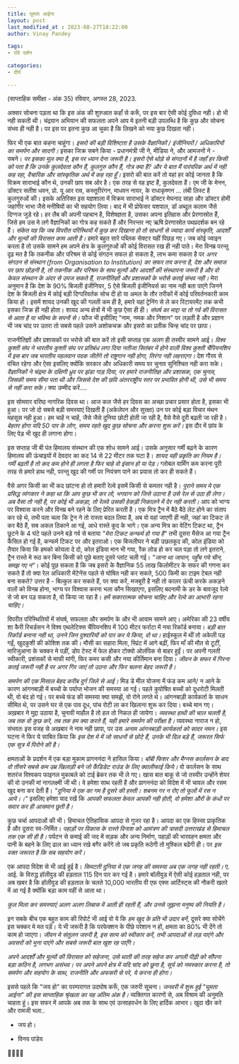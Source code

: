 ```yaml
---
title: घूमता आईना
layout: post
last_modified_at : 2023-08-27T18:22:00
author: Vinay Pandey

tags:
- रवि दर्शन

categories:
- दीर्घ

---
```


(साप्ताहिक समीक्षा - अंक 35)
रविवार, अगस्त 28, 2023.

अक्सर सोचना पड़ता था कि इस अंक की शुरुआत कहाँ से करूँ, पर इस बार ऐसी कोई दुविधा नही। हो भी नही सकती थी। चंद्रयान अभियान की सफलता अपने आप मे इतनी बड़ी उपलब्धि है कि कुछ और सोचना संभव ही नही है। पर इस पर इतना कुछ आ चुका है कि लिखने को नया कुछ दिखता नही। 

फिर भी एक बात कहना चाहूंगा। *इसरो की बड़ी विशिष्टता है उसके वैज्ञानिकों / इंजीनियरों / अधिकारियों का समर्पण और सादगी।* इसका जिक्र सबने किया - प्रधानमंत्री जी ने, मीडिया ने, और आमजनों ने - सबने। *पर इसका मूल क्या है, इस पर ध्यान देना जरूरी है। इसरो ऐसे थोड़े से संगठनों में है जहाँ हर किसी को पता है कि उनके कुलदेवता कौन हैं, कुलगुरु कौन हैं, गोत्र क्या है? और ये बात मैं पारंपरिक  अर्थ में नही कह रहा, वैचारिक और सांस्कृतिक अर्थ में कह रहा हूँ।* इसरो की बात करें तो वहां हर कोई जानता है कि विक्रम साराभाई कौन थे, उनकी छाप सब ओर है। एक तरह से वह इष्ट हैं, कुलदेवता हैं। एम जी के मेनन, डॉक्टर सतीश धवन, प्रो. यू आर राव, कस्तूरीरंगन, माधवन नायर, के राधाकृष्णन ... लंबी लिस्ट है कुलगुरुओं की। इसके अतिरिक्त इस यज्ञशाला में विक्रम साराभाई ने डॉक्टर मेघनाद साहा और डॉक्टर होमी जहांगीर भाभा जैसे मनीषियों का भी सहयोग लिया। बाद में भी प्रोफेसर यशपाल, डॉ अब्दुल कलाम जैसे दिग्गज जुडे रहे। हर लैब की अपनी पहचान है, विशेषज्ञता है, उसका अपना इतिहास और प्रेरणास्रोत हैं, जिसे हम उस मे लगे वैज्ञानिकों का गोत्र कह सकते हैं और निरन्तर नए ऋषि प्रेरणास्रोत पथप्रदर्शक बन रहे हैं। *संकेत यह कि जब विपरीत परिस्थियों में कुछ कर दिखाना हो तो साधनों से ज्यादा कार्य संस्कृति, आदर्शों और मूल्यों की विरासत काम आती है।* हमारे बहुत सारे पब्लिक सेक्टर यहीं पिछड़ गए। जब कोई ज्वाइन करता है तो उसके सामने हम अपने क्षेत्र के कुलगुरुओं की कोई विरासत रख ही नही पाते। मेरा विनम्र परन्तु दृढ़ मत है कि तकनीक और परिश्रम से कोई संगठन सफल हो सकता है, लाभ कमा सकता है पर *अगर संगठन से संस्थान (from Organisation to Institution) का सफर तय करना है, देश और समाज पर छाप छोड़नी है, तो तकनीक और परिश्रम के साथ मूल्यों और आदर्शों की संस्थापना जरूरी है और वो केवल संस्थान के अंदर से उपज सकते हैं, राजनीतिज्ञों और प्रशासकों के भरोसे कतई संभव नही।* मेरा अनुमान है कि देश के 90% बिजली इंजीनियर, 5 ऐसे बिजली इंजीनियर्स का नाम नही बता पाएंगे जिनने देश के बिजली क्षेत्र में कोई बड़ी दिग्परिवर्तक सोच दी हो या अमल के तौर तरीकों में कोई परिवर्तनकारी काम किया हो। इसमें शायद उनकी खुद की गलती कम ही है, हमारे यहां ट्रेनिंग से ले कर रिटायरमेंट तक कभी इसका जिक्र ही नही होता। शायद अन्य क्षेत्रों में भी कुछ ऐसा ही ही। *संघर्ष का माद्दा या तो गर्व की विरासत से आता है या भविष्य के सपनों से।* फौज भी इसीलिए "नाम, नमक और निशान" पर लड़ती है और प्रज्ञान भी जब चांद पर उतरा तो सबसे पहले उसने अशोकचक्र और इसरो का प्रतीक चिन्ह चांद पर छापा। 

राजनीतिज्ञों और प्रशासकों पर भरोसे की बात करें तो इसी सप्ताह एक अलग ही तस्वीर सामने आई। *विश्व कुश्ती संघ ने भारतीय कुश्ती संघ पर प्रतिबंध लगा दिया नतीजा सितंबर में होने वाली विश्व कुश्ती चैंपियनशिप में इस बार जब भारतीय पहलवान पदक जीतेंगे तो राष्ट्रगान नही होगा, तिरंगा नही लहराएगा।* देश गौरव से वंचित रहेगा और ऐसा इसलिए क्योंकि सरकार और अधिकारी समय पर चुनाव सुनिश्चित नही करा सके। *वैज्ञानिकों ने चंद्रमा के दक्षिणी ध्रुव पर झंडा गाड़ दिया, पर हमारे राजनीतिज्ञ और प्रशासक, एक चुनाव, जिसकी समय सीमा पता थी और जिससे देश की छवि अंतरराष्ट्रीय स्तर पर प्रभावित होनी थी, उसे भी समय से नहीं करा सके।*  क्या उम्मीद करें....

इस सोमवार वरिष्ठ नागरिक दिवस था। आज कल जैसे हर दिवस का अच्छा प्रचार प्रसार होता है, इसका भी हुआ। पर जो दो सबसे बड़ी समस्याएं दिखती हैं (अकेलेपन और सुरक्षा) उन पर कोई बड़ा विचार मंथन महसूस नही हुआ। हम चाहें न चाहें, जैसे जैसे दुनिया छोटी होती जा रही है, वैसे वैसे दूरी बढ़ती जा रही है। *बेहतर होगा यदि 50 पार के लोग, समय रहते खुद कुछ सोचना और करना शुरू करें।* इस दौर में छांव के लिए पेड़ भी खुद ही लगाना होगा। 

इस सप्ताह जी बी पंत हिमालय संस्थान की एक शोध सामने आई। उसके अनुसार गर्मी बढ़ने के कारण हिमालय की ऊंचाइयों में देवदार का कद 14 से 22 मीटर तक घटा है। *शायद यही प्रकृति का नियम है। गर्मी बढ़ती है तो कद कम होने ही लगता है फिर चाहे वो इंसान हो या पेड़।* ग्लोबल वार्मिंग कम करना पूरी तरह से हमारे हाथ नही, परन्तु खुद की गर्मी पर नियंत्रण पाने का प्रयास तो कर ही सकते हैं। 

वैसे अगर किसी का भी कद छांटना हो तो हमारी रेल्वे इसमें किसी से कमतर नही है। *पुराने समय मे एक प्रसिद्ध व्यंगकार ने कहा था कि आप कुछ भी कर लो, भगवान को जिसे उठाना है उसे रेल से उठा ही लेगा। अब वैसा तो नही है, पर कोई भी अकड़ा, तो रेलवे उसकी हेकड़ी निकालने में देर नही करती।* आप को भाग्य पर विश्वास करने और विनम्र बने रहने के लिए प्रेरित करती है। एक मित्र ट्रैन में बैठे बैठे लेट होने का संताप कर रहे थे, तभी पता चला कि ट्रेन ने तो रास्ता बदल लिया है, अब वो वहां जाएगी ही नही, जहां का टिकट ले कर बैठे हैं, सब अकल ठिकाने आ गई, आधे रास्ते कूद के भागे। एक अन्य मित्र का वेटिंग टिकट था, ट्रैन छूटने के 4 घंटे पहले उनने बड़े गर्व से बताया _"मेरा टिकट कन्फर्म हो गया है"_ तभी दूसरा मैसेज आ गया ट्रैन कैंसिल हो गई है, कन्फर्म टिकट पर और इतराओ। एक बिजलीघर ने बड़ी उछलकूद की, कोल इंडिया को तैयार किया कि हमको कोयला दे दो, कोल इंडिया मान भी गया, रैक लोड हो कर चल पड़ा तो लगे इतराने, ट्रैन रास्ते मे रूठ कर बिना किसी को पूछे बताए दूसरे प्लांट चली गई। _"जाना था जापान, पहुँच गये चीन, समझ गए न"_। कोई पूछ सकता है कि जब इसरो के वैज्ञानिक 55 लाख किलोमीटर के सफर की गणना कर सकते हैं तो क्या रेल अधिकारी मेंटेनेंस पहले से घोषित नही कर सकते, 500 किमी का टाइम टेबल नही बना सकते? उत्तर है - बिल्कुल कर सकते हैं, पर क्या करें, मजबूरी है नही तो कालर ऊंची करके अकड़ने वालों को विनम्र होना, भाग्य पर विश्वास करना भला कौन सिखाएगा, इसलिए बदनामी के डर के बावजूद रेल्वे से जो बन पड़ सकता है, वो किया जा रहा है। *हमें सकारात्मक सोचना चाहिए और रेल्वे का आभारी रहना चाहिए।*

विपरीत परिस्थितियों में संघर्ष, सफलता और समर्पण के और भी आयाम सामने आए। अमेरिका की 23 वर्षीय शा कैरी रिचर्डसन ने विश्व एथलेटिक्स चैंपियनशिप में 100 मीटर फर्राटा में नया रिकॉर्ड बनाया। *बड़ी बात रिकॉर्ड बनाना नही था, उनने जिन दुश्वारियों को पार कर ये किया, वो था।* हाईस्कूल में थीं तो अकेली पड़ गईं, खुदकुशी की कोशिश तक की। मौसी का सहारा मिला, स्प्रिंट में आगे बढ़ीं, फिर माँ की मौत से टूटीं, मारिजुआना के चक्कर मे पड़ीं, डोप टेस्ट में फेल होकर टोक्यो ओलंपिक से बाहर हुईं। पर अपनी गलती स्वीकारी, प्रशंसकों से माफी मांगी, फिर कमर कसी और नया कीर्तिमान बना दिया। *जीवन के सफर में गिरना कतई जरूरी नही है पर अगर गिर जाएं तो उठना और फिर चलना बेहद जरूरी है।*

*समर्पण की एक मिसाल बेहद करीब दुर्ग जिले से आई।* मिड डे मील योजना में फंड कम आने/ न आने के कारण आंगनबाड़ी में बच्चों के पर्याप्त भोजन की समस्या आ गई। पहले कुपोषित बच्चों को दूधरोटी मिलती थी, वो बंद हो गई। पर बच्चे फंड की समस्या क्या समझें, वो रोने लगते थे। आंगनबाड़ी कार्यकर्ता के साधन सीमित थे, पर उसने घर से एक पाव दूध, पांच रोटी ला कर खिलाना शुरू कर दिया। बच्चे मान गए। अख़बार ने मुद्दा उठाया है, चुनावी माहौल है तो हल तो निकल ही जायेगा। *व्यवस्था हाथी की चाल चलती है, जब तक वो कुछ करे, तब तक हम क्या करते हैं, यही हमारे समर्पण की परीक्षा है।* व्यवस्था नाराज न हो, संभवतः इस वजह से अखबार ने नाम नही छापा, पर उस *अनाम आंगनबाड़ी कार्यकर्ता को सादर नमन।* इस घटना ने फिर ये साबित किया कि *इस देश मे में जो साधनों से छोटे हैं, उनके भी दिल बड़े हैं, जरूरत सिर्फ एक सूत्र में पिरोने की है।*

क्षमताओं के प्रदर्शन में एक बड़ा मुकाम प्रागननंदा ने हासिल किया। *बॉबी फिशर और मैग्नस कार्लसन के बाद वो तीसरे सबसे कम उम्र खिलाड़ी बने जो कैंडिडेट राउंड के लिए क्वालीफाई किये।* वो कार्लसन के साथ शतरंज विश्वकप फाइनल मुकाबले को टाई ब्रेकर तक भी ले गए। खास बात बाकू से जो तस्वीर उन्होंने शेयर की वो उनकी मां नागलक्ष्मी जी थी। वे हमेशा साथ रहती हैं और प्रागननंदा को विदेश में भी चावल और रसम खुद बना कर देती हैं। 
_"दुनिया मे एक का गम है दूसरे की हस्ती।_ 
_शबनम गर न रोए तो फूलों में रस न आये।।"_
इसलिए हमेशा याद रखें कि *आपकी सफलता केवल आपकी नही होती, वो हमेशा औरों के कंधों पर सवार कर ही आसमान छूती है।*

कुछ चर्चा आपदाओं की भी।  हिमाचल ऐतिहासिक  आपदा से गुजर रहा है। आपदा का एक हिस्सा प्राकृतिक है और दूसरा स्व-निर्मित। *पहाड़ों पर विकास के रास्ते विनाश को आमंत्रण की त्रासदी उत्तराखंड से हिमाचल तक एक सी ही है।* पर्यटन से कमाई की जद में सड़क और अन्य निर्माण, पहाड़ों की भारवहन क्षमता और पानी के बहने के लिए ढाल का ध्यान रखे बगैर करेंगे तो जब प्रकृति रूठेगी तो मुश्किल बढेंगी ही। पर *इस वक्त जरूरत है कि सब सहयोग करें।*

एक आपदा विदेश से भी आई हुई है। *सिमटती दुनिया मे एक जगह की समस्या अब एक जगह नही रहती।* ए. आई. के विरुद्ध हॉलीवुड की हड़ताल 115 दिन पार कर गई है। हमारे बॉलीवुड में ऐसी कोई हड़ताल नही, पर अब खबर है कि हॉलीवुड की हड़ताल के चलते 10,000 भारतीय वी एफ एक्स आर्टिस्ट्स की नौकरी खतरे में आ गई है क्योंकि बड़ा काम वहीं से आता था। 

*कुल मिला कर समस्याएं अलग अलग लिबास में आती ही रहती हैं, और उनसे जूझना मनुष्य की नियति है।*

इन सबके बीच एक बहुत काम की रिपोर्ट भी आई वो ये कि *हम खुद के प्रति भी उदार बनें*, दूसरे क्या सोचेंगे इस चक्कर मे मत पड़ें। ये भी जरूरी है कि परफेक्शन के पीछे परेशान न हों, क्षमता का 80% भी देंगे तो काम हो जाएगा। *जीवन मे संतुलन जरुरी है, इस सत्य को स्वीकार करें, तभी आपदाओं से लड़ पाएंगे और अवसरों को भुना पाएंगे और सबसे जरूरी बात खुश रह पाएँगे।*

*अपने आदर्शों और मूल्यों की विरासत को सहेजना, उसे थाती की तरह सहेज कर अगली पीढ़ी को सौंपना बड़ा कठिन है, लगभग असंभव। पर अपने अपने क्षेत्र में यदि चांद को छूना है, सूर्य को नमस्कार करना है, तो समर्पण और सहयोग के साथ, राजनीति और अफसरी से परे, ये करना ही होगा।*

इससे पहले कि "जय हो" का परम्परागत उदघोष करूँ, एक जरुरी सूचना। *जनवरी में शुरू हुई "घूमता आईना" की इस साप्ताहिक श्रृंखला का यह अंतिम अंक है।* व्यक्तिगत कारणों से, अब विश्राम की अनुमति चाहता हूं।  इस सफर में आपके अब तक के साथ एवं उत्साहवर्धन के लिए हार्दिक आभार। 
खुदा खैर करे और रामजी भला..

- जय हो। 

- विनय पांडेय

🙏🌷🌷🙏
